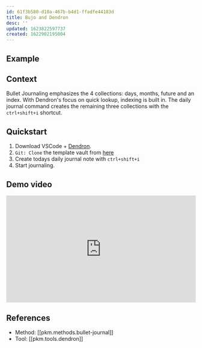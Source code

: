 ```yaml
---
id: 61f3b580-d10a-467b-b4d1-ffadfe44183d
title: Bujo and Dendron
desc: ''
updated: 1623822597737
created: 1622902195004
---
```


## Example


## Context

Bullet Journaling emphasizes the 4 collections: days, months, future and an index. With Dendron's focus on quick lookup, indexing is built in. The daily journal command creates the remaining three collections with the `ctrl+shift+i` shortcut. 

## Quickstart
1. Download VSCode + [Dendron](https://wiki.dendron.so/notes/d95b93bf-5e6f-4dd0-b7d7-c8e29e061876.html). 
2. `Git: Clone` the template vault from [here](https://github.com/dendronhq/bujo-vault)
3. Create todays daily journal note with `ctrl+shift+i`
4. Start journaling.

## Demo video

<div style="position: relative; padding-bottom: 56.25%; height: 0;"><iframe src="https://www.loom.com/embed/de5863520ba84b04a1980ddd317be9a8" frameborder="0" webkitallowfullscreen mozallowfullscreen allowfullscreen style="position: absolute; top: 0; left: 0; width: 100%; height: 100%;"></iframe></div>

## References
- Method: [[pkm.methods.bullet-journal]]
- Tool: [[pkm.tools.dendron]]